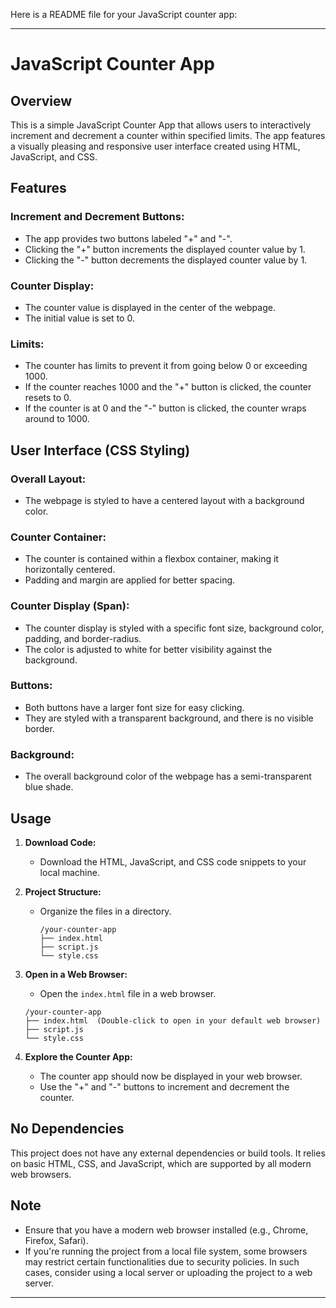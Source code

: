 Here is a README file for your JavaScript counter app:

---

# JavaScript Counter App

## Overview

This is a simple JavaScript Counter App that allows users to interactively increment and decrement a counter within specified limits. The app features a visually pleasing and responsive user interface created using HTML, JavaScript, and CSS.

## Features

### Increment and Decrement Buttons:

- The app provides two buttons labeled "+" and "-".
- Clicking the "+" button increments the displayed counter value by 1.
- Clicking the "-" button decrements the displayed counter value by 1.

### Counter Display:

- The counter value is displayed in the center of the webpage.
- The initial value is set to 0.

### Limits:

- The counter has limits to prevent it from going below 0 or exceeding 1000.
- If the counter reaches 1000 and the "+" button is clicked, the counter resets to 0.
- If the counter is at 0 and the "-" button is clicked, the counter wraps around to 1000.

## User Interface (CSS Styling)

### Overall Layout:

- The webpage is styled to have a centered layout with a background color.

### Counter Container:

- The counter is contained within a flexbox container, making it horizontally centered.
- Padding and margin are applied for better spacing.

### Counter Display (Span):

- The counter display is styled with a specific font size, background color, padding, and border-radius.
- The color is adjusted to white for better visibility against the background.

### Buttons:

- Both buttons have a larger font size for easy clicking.
- They are styled with a transparent background, and there is no visible border.

### Background:

- The overall background color of the webpage has a semi-transparent blue shade.

## Usage

1. **Download Code:**
   - Download the HTML, JavaScript, and CSS code snippets to your local machine.

2. **Project Structure:**
   - Organize the files in a directory.

     ```
     /your-counter-app
     ├── index.html
     ├── script.js
     └── style.css
     ```

3. **Open in a Web Browser:**
   - Open the `index.html` file in a web browser.

   ```
   /your-counter-app
   ├── index.html  (Double-click to open in your default web browser)
   ├── script.js
   └── style.css
   ```

4. **Explore the Counter App:**
   - The counter app should now be displayed in your web browser.
   - Use the "+" and "-" buttons to increment and decrement the counter.

## No Dependencies

This project does not have any external dependencies or build tools. It relies on basic HTML, CSS, and JavaScript, which are supported by all modern web browsers.

## Note

- Ensure that you have a modern web browser installed (e.g., Chrome, Firefox, Safari).
- If you're running the project from a local file system, some browsers may restrict certain functionalities due to security policies. In such cases, consider using a local server or uploading the project to a web server.

---

